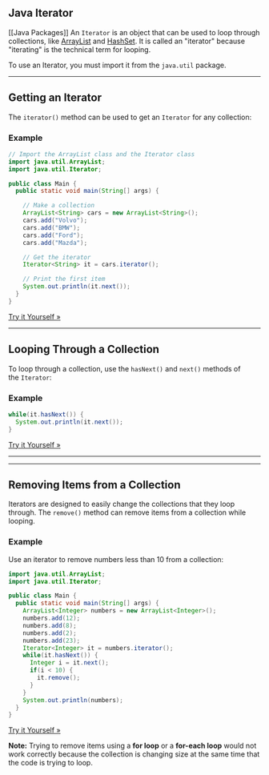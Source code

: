## Java Iterator
[[Java Packages]]
An `Iterator` is an object that can be used to loop through collections, like [ArrayList](https://www.w3schools.com/java/java_arraylist.asp) and [HashSet](https://www.w3schools.com/java/java_hashset.asp). It is called an "iterator" because "iterating" is the technical term for looping.

To use an Iterator, you must import it from the `java.util` package.

---

## Getting an Iterator

The `iterator()` method can be used to get an `Iterator` for any collection:

### Example

```java
// Import the ArrayList class and the Iterator class
import java.util.ArrayList;
import java.util.Iterator;

public class Main {
  public static void main(String[] args) {

    // Make a collection
    ArrayList<String> cars = new ArrayList<String>();
    cars.add("Volvo");
    cars.add("BMW");
    cars.add("Ford");
    cars.add("Mazda");

    // Get the iterator
    Iterator<String> it = cars.iterator();

    // Print the first item
    System.out.println(it.next());
  }
}
```

[Try it Yourself »](https://www.w3schools.com/java/tryjava.asp?filename=demo_iterator)

---

## Looping Through a Collection

To loop through a collection, use the `hasNext()` and `next()` methods of the `Iterator`:

### Example

```java
while(it.hasNext()) {
  System.out.println(it.next());
}
```

[Try it Yourself »](https://www.w3schools.com/java/tryjava.asp?filename=demo_iterator_loop)

---

---

## Removing Items from a Collection

Iterators are designed to easily change the collections that they loop through. The `remove()` method can remove items from a collection while looping.

### Example

Use an iterator to remove numbers less than 10 from a collection:

```java
import java.util.ArrayList;
import java.util.Iterator;

public class Main {
  public static void main(String[] args) {
    ArrayList<Integer> numbers = new ArrayList<Integer>();
    numbers.add(12);
    numbers.add(8);
    numbers.add(2);
    numbers.add(23);
    Iterator<Integer> it = numbers.iterator();
    while(it.hasNext()) {
      Integer i = it.next();
      if(i < 10) {
        it.remove();
      }
    }
    System.out.println(numbers);
  }
}
```

[Try it Yourself »](https://www.w3schools.com/java/tryjava.asp?filename=demo_iterator_remove)

**Note:** Trying to remove items using a **for loop** or a **for-each loop** would not work correctly because the collection is changing size at the same time that the code is trying to loop.
